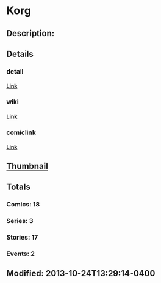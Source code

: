 # Korg
## Description: 
## Details
### detail
#### [Link](http://marvel.com/characters/1167/korg?utm_campaign=apiRef&utm_source=d8455188da2836f893171a8a63981172)
### wiki
#### [Link](http://marvel.com/universe/Korg?utm_campaign=apiRef&utm_source=d8455188da2836f893171a8a63981172)
### comiclink
#### [Link](http://marvel.com/comics/characters/1011080/korg?utm_campaign=apiRef&utm_source=d8455188da2836f893171a8a63981172)
## [Thumbnail](http://i.annihil.us/u/prod/marvel/i/mg/3/70/5269581a55d0c.jpg)
## Totals
### Comics: 18
### Series: 3
### Stories: 17
### Events: 2
## Modified: 2013-10-24T13:29:14-0400